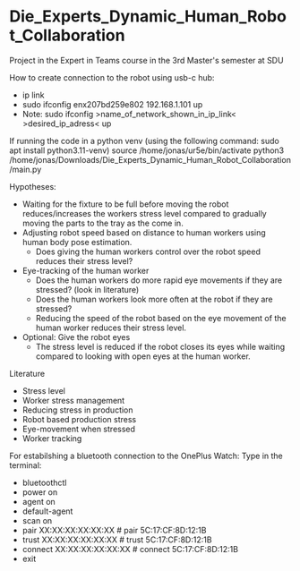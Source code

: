 # Die_Experts_Dynamic_Human_Robot_Collaboration
Project in the Expert in Teams course in the 3rd Master's semester at SDU



How to create connection to the robot using usb-c hub:
- ip link
- sudo ifconfig enx207bd259e802 192.168.1.101 up
- Note: sudo ifconfig >name_of_network_shown_in_ip_link< >desired_ip_adress< up


If running the code in a python venv (using the following command: sudo apt install python3.11-venv)
source /home/jonas/ur5e/bin/activate
python3 /home/jonas/Downloads/Die_Experts_Dynamic_Human_Robot_Collaboration/main.py


Hypotheses:
- Waiting for the fixture to be full before moving the robot reduces/increases the workers stress level compared to gradually moving the parts to the tray as the come in.
- Adjusting robot speed based on distance to human workers using human body pose estimation. 
    - Does giving the human workers control over the robot speed reduces their stress level?
- Eye-tracking of the human worker
    - Does the human workers do more rapid eye movements if they are stressed? (look in literature) 
    - Does the human workers look more often at the robot if they are stressed?
    - Reducing the speed of the robot based on the eye movement of the human worker reduces their stress level.
- Optional: Give the robot eyes
    - The stress level is reduced if the robot closes its eyes while waiting compared to looking with open eyes at the human worker.


Literature
- Stress level
- Worker stress management
- Reducing stress in production
- Robot based production stress
- Eye-movement when stressed
- Worker tracking




For estabilshing a bluetooth connection to the OnePlus Watch: Type in the terminal:
- bluetoothctl
- power on
- agent on
- default-agent
- scan on
- pair XX:XX:XX:XX:XX:XX # pair 5C:17:CF:8D:12:1B
- trust XX:XX:XX:XX:XX:XX # trust 5C:17:CF:8D:12:1B
- connect XX:XX:XX:XX:XX:XX # connect 5C:17:CF:8D:12:1B
- exit
